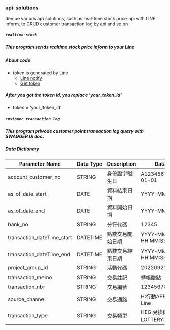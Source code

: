 ### api-solutions
demoe various api solutions, such as real-time stock price api with LINE inform, to CRUD customer transaction log by api and so on. 


##### `realtime-stock`

##### This program sends realtime stock price inform to your Line

##### About code
- token is generated by Line
  - [Line notify](https://notify-bot.line.me/en/)
  - [Get token](https://notify-bot.line.me/my/)
  
##### After you got the token id, you replace 'your_token_id'
- token = 'your_token_id'


##### `customer transaction log`
##### This program privode customer point transaction log query with SWAGGER UI doc.
##### Data Dictionary

| Parameter Name              | Data Type  | Description     | Data Format              | Sensitive  |
|-----------------------------|------------|-----------------|--------------------------|------------|
| account_customer_no         | STRING     | 身份證字號-生日   | A1234567890-1911-01-01   |     Y      |
| as_of_date_start            | DATE       | 資料結束日期      | YYYY-MM-DD               |     N      |
| as_of_date_end              | DATE       | 資料開始日期      | YYYY-MM-DD               |     N      |
| bank_no                     | STRING     | 分行代碼         | 12345                    |     N      |
| transaction_dateTime_start  | DATETIME   | 點數交易開始日期  | YYYY-MM-DD HH:MM:SS       |    N      |
| transaction_dateTime_end    | DATETIME   | 點數交易結束日期  | YYYY-MM-DD HH:MM:SS       |    N       |
| project_group_id            | STRING     | 活動代碼         | 20220922PJ12345678       |     N      |  
| transaction_memo            | STRING     | 交易註記         | 轉帳贈點                   |    N       |
| transaction_nbr             | STRING     | 交易編號         | 1234567890                |    N       |
| source_channel              | STRING     | 交易通路         | H:行動APP, E:網銀, L: Line |    N       |
| transaction_type            | STRING     | 交易類型         | HEG:兌換商品, LOTTERY:抽獎  |    N       |
